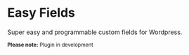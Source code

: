 # Easy Fields

Super easy and programmable custom fields for Wordpress.

<sub>**Please note:** Plugin in development</sub>
